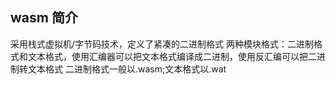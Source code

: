 ## wasm 简介
采用栈式虚拟机/字节码技术，定义了紧凑的二进制格式
两种模块格式：二进制格式和文本格式，使用汇编器可以把文本格式编译成二进制，使用反汇编可以把二进制转文本格式
二进制格式一般以.wasm;文本格式以.wat   
